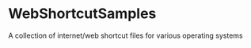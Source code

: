 WebShortcutSamples
==================

A collection of internet/web shortcut files for various operating systems